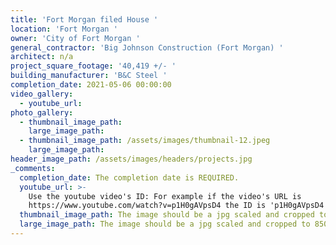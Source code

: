 ```yaml
---
title: 'Fort Morgan filed House '
location: 'Fort Morgan '
owner: 'City of Fort Morgan '
general_contractor: 'Big Johnson Construction (Fort Morgan) '
architect: n/a
project_square_footage: '40,419 +/- '
building_manufacturer: 'B&C Steel '
completion_date: 2021-05-06 00:00:00
video_gallery:
  - youtube_url:
photo_gallery:
  - thumbnail_image_path:
    large_image_path:
  - thumbnail_image_path: /assets/images/thumbnail-12.jpeg
    large_image_path:
header_image_path: /assets/images/headers/projects.jpg
_comments:
  completion_date: The completion date is REQUIRED.
  youtube_url: >-
    Use the youtube video's ID: For example if the video's URL is
    https://www.youtube.com/watch?v=p1H0gAVpsD4 the ID is 'p1H0gAVpsD4'.
  thumbnail_image_path: The image should be a jpg scaled and cropped to 320px wide by 230px tall.
  large_image_path: The image should be a jpg scaled and cropped to 850px wide by 600px tall.
---
```

